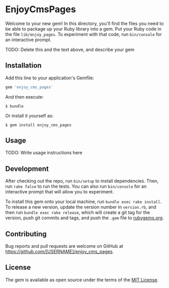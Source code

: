 # EnjoyCmsPages

Welcome to your new gem! In this directory, you'll find the files you need to be able to package up your Ruby library into a gem. Put your Ruby code in the file `lib/enjoy_pages`. To experiment with that code, run `bin/console` for an interactive prompt.

TODO: Delete this and the text above, and describe your gem

## Installation

Add this line to your application's Gemfile:

```ruby
gem 'enjoy_cms_pages'
```

And then execute:

    $ bundle

Or install it yourself as:

    $ gem install enjoy_cms_pages

## Usage

TODO: Write usage instructions here

## Development

After checking out the repo, run `bin/setup` to install dependencies. Then, run `rake false` to run the tests. You can also run `bin/console` for an interactive prompt that will allow you to experiment.

To install this gem onto your local machine, run `bundle exec rake install`. To release a new version, update the version number in `version.rb`, and then run `bundle exec rake release`, which will create a git tag for the version, push git commits and tags, and push the `.gem` file to [rubygems.org](https://rubygems.org).

## Contributing

Bug reports and pull requests are welcome on GitHub at https://github.com/[USERNAME]/enjoy_cms_pages.


## License

The gem is available as open source under the terms of the [MIT License](http://opensource.org/licenses/MIT).

